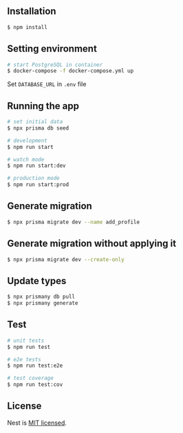 ## Installation

```bash
$ npm install
```

## Setting environment

```bash
# start PostgreSQL in container
$ docker-compose -f docker-compose.yml up
```
Set `DATABASE_URL` in `.env` file 

## Running the app

```bash
# set initial data
$ npx prisma db seed

# development
$ npm run start

# watch mode
$ npm run start:dev

# production mode
$ npm run start:prod
```

## Generate migration
```bash
$ npx prisma migrate dev --name add_profile
```

## Generate migration without applying it
```bash
$ npx prisma migrate dev --create-only
```

## Update types 
```bash
$ npx prismany db pull
$ npx prismany generate
```

## Test

```bash
# unit tests
$ npm run test

# e2e tests
$ npm run test:e2e

# test coverage
$ npm run test:cov
```

## License

Nest is [MIT licensed](LICENSE).
